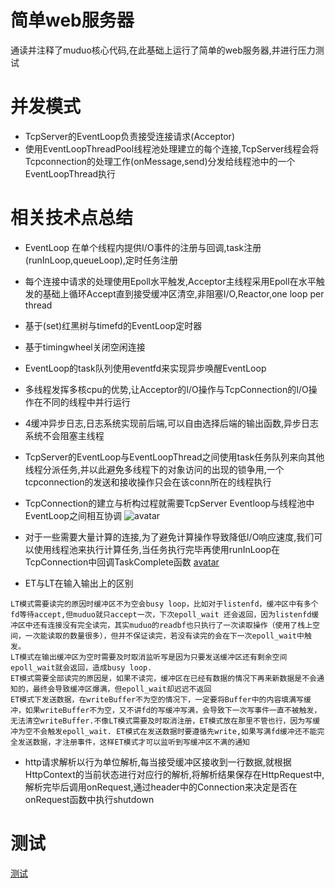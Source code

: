 # 简单web服务器
通读并注释了muduo核心代码,在此基础上运行了简单的web服务器,并进行压力测试


# 并发模式
  - TcpServer的EventLoop负责接受连接请求(Acceptor)
  - 使用EventLoopThreadPool线程池处理建立的每个连接,TcpServer线程会将Tcpconnection的处理工作(onMessage,send)分发给线程池中的一个EventLoopThread执行
  
# 相关技术点总结
- EventLoop 在单个线程内提供I/O事件的注册与回调,task注册(runInLoop,queueLoop),定时任务注册
- 每个连接中请求的处理使用Epoll水平触发,Acceptor主线程采用Epoll在水平触发的基础上循环Accept直到接受缓冲区清空,非阻塞I/O,Reactor,one loop per thread
- 基于(set)红黑树与timefd的EventLoop定时器
- 基于timingwheel关闭空闲连接
- EventLoop的task队列使用eventfd来实现异步唤醒EventLoop
- 多线程发挥多核cpu的优势,让Acceptor的I/O操作与TcpConnection的I/O操作在不同的线程中并行运行
- 4缓冲异步日志,日志系统实现前后端,可以自由选择后端的输出函数,异步日志系统不会阻塞主线程
- TcpServer的EventLoop与EventLoopThread之间使用task任务队列来向其他线程分派任务,并以此避免多线程下的对象访问的出现的锁争用,一个tcpconnection的发送和接收操作只会在该conn所在的线程执行
- TcpConnection的建立与析构过程就需要TcpServer Eventloop与线程池中EventLoop之间相互协调
![avatar](https://www.notion.so/image/https%3A%2F%2Fs3-us-west-2.amazonaws.com%2Fsecure.notion-static.com%2Fced55428-6057-4863-a35d-e59edd89ee41%2FUntitled.png?table=block&id=9fcc6120-46db-4070-8682-19cf032204a3&spaceId=1c520d5d-549c-43bf-9033-ff578b668b8c&width=1420&userId=978aa85b-e106-44f4-bf74-16b7b995b454&cache=v2)
- 对于一些需要大量计算的连接,为了避免计算操作导致降低I/O响应速度,我们可以使用线程池来执行计算任务,当任务执行完毕再使用runInLoop在TcpConnection中回调TaskComplete函数
[avatar](https://www.notion.so/image/https%3A%2F%2Fs3-us-west-2.amazonaws.com%2Fsecure.notion-static.com%2F4f0aa015-104b-4dad-99ad-65edd89b64a0%2FUntitled.png?table=block&id=9080001f-fba4-44ff-a230-427765ad6516&spaceId=1c520d5d-549c-43bf-9033-ff578b668b8c&width=1260&userId=978aa85b-e106-44f4-bf74-16b7b995b454&cache=v2)

- ET与LT在输入输出上的区别

```
LT模式需要读完的原因时缓冲区不为空会busy loop，比如对于listenfd，缓冲区中有多个fd等待accept,但muduo就只accept一次，下次epoll_wait 还会返回，因为listenfd缓冲区中还有连接没有完全读完，其实muduo的readbf也只执行了一次读取操作（使用了栈上空间，一次能读取的数量很多），但并不保证读完，若没有读完的会在下一次epoll_wait中触发。
LT模式在输出缓冲区为空时需要及时取消监听写是因为只要发送缓冲区还有剩余空间epoll_wait就会返回，造成busy loop.
ET模式需要全部读完的原因是，如果不读完，缓冲区在已经有数据的情况下再来新数据是不会通知的，最终会导致缓冲区爆满，但epoll_wait却迟迟不返回
ET模式下发送数据，在writeBuffer不为空的情况下，一定要将Buffer中的内容填满写缓冲，如果writeBuffer不为空，又不讲fd的写缓冲写满，会导致下一次写事件一直不被触发，无法清空writeBuffer.不像LT模式需要及时取消注册，ET模式放在那里不管也行，因为写缓冲为空不会触发epoll_wait. ET模式在发送数据时要遵循先write,如果写满fd缓冲还不能完全发送数据，才注册事件，这样ET模式才可以监听到写缓冲区不满的通知
```
- http请求解析以行为单位解析,每当接受缓冲区接收到一行数据,就根据HttpContext的当前状态进行对应行的解析,将解析结果保存在HttpRequest中,解析完毕后调用onRequest,通过header中的Connection来决定是否在onRequest函数中执行shutdown

# 测试
[测试](https://github.com/yszc-wy/learn_np/blob/master/server/test.md)
